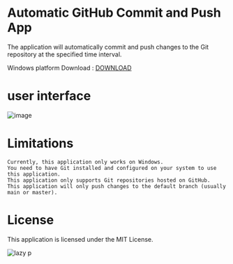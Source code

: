 # Automatic GitHub Commit and Push App

The application will automatically commit and push changes to the Git repository at the specified time interval.

Windows platform Download : [ DOWNLOAD ](https://github.com/Hezron26/Auto_git_commit_push/blob/main/Auto-Git.exe?raw=true)

# user interface

![image](https://user-images.githubusercontent.com/55835551/226471488-c492b4fb-6c6e-40c8-a353-d97c4b14ed0f.png)



# Limitations

    Currently, this application only works on Windows.
    You need to have Git installed and configured on your system to use this application.
    This application only supports Git repositories hosted on GitHub.
    This application will only push changes to the default branch (usually main or master).

# License

This application is licensed under the MIT License.


![lazy p](https://user-images.githubusercontent.com/55835551/226184555-72e10ba4-372b-4040-8d6b-cfd2537cc709.jpg)
